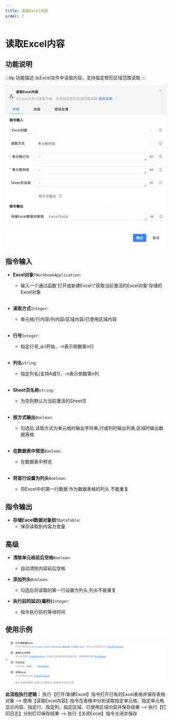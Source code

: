 ```yaml
---
title: 读取Excel内容
order: 7
---
```


# 读取Excel内容

## 功能说明

:::tip 功能描述
从Excel文件中读取内容，支持指定矩形区域范围读取
:::

![读取Excel内容](../../../assets/读取Excel内容_command.png)

## 指令输入

- **Excel对象**`TWorkbookApplication`: 
    - 输入一个通过函数'打开或新建Excel'/'获取当前激活的Excel对象'存储的Excel对象

    <br>

- **读取方式**`Integer`: 
    - 单元格/行内容/列内容/区域内容/已使用区域内容

    <br>

- **行号**`Integer`: 
    - 指定行号,从1开始，-n表示倒数第n行

    <br>

- **列名**`string`: 
    - 指定列名(支持A或1)，-n表示倒数第n列

    <br>

- **Sheet页名称**`string`: 
    - 为空则默认为当前激活的Sheet页

    <br>

- **按方式输出**`Boolean`: 
    - 勾选后,读取方式为单元格时输出字符串,行或列时输出列表,区域时输出数据表格

    <br>

- **在数据表中预览**`Boolean`: 
    - 在数据表中预览
    
    <br>

- **将首行设置为列头**`Boolean`: 
    - 将Excel中的第一行数据 作为数据表格的列头 不能重复

## 指令输出

- **存储Excel数据对象到**`TDataTable`: 
    - 保存读取到内容为变量

## 高级

- **清除单元格前后空格**`Boolean`: 
    - 自动清除内容前后空格

- **添加列头**`Boolean`: 
    - 勾选后将读取的第一行设置为列头,列头不能重复

- **执行前的延迟(毫秒)**`Integer`: 
    - 指令执行前的等待时间



## 使用示例

![alt text](<assets/Read Excel Content/image.png>)

**此流程执行逻辑：** 执行【打开/新建Excel】指令打开已有的Excel表格并保存表格对象 --> 使用【读取Excel内容】指令在表格中分别读取指定单元格、指定单元格显示内容、指定行、指定列、指定区域、已使用区域内容并保存结果 --> 执行【打印日志】分别打印保存结果 --> 执行【关闭Excel】指令关闭并保存

